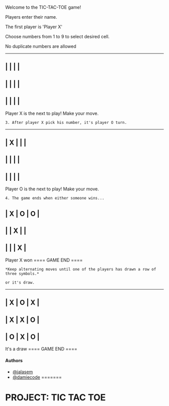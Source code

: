 
Welcome to the TIC-TAC-TOE game!

Players enter their name.

The first player is 'Player X'

Choose numbers from 1 to 9 to select desired cell.

No duplicate numbers are allowed

-------------
|   |   |   |
-------------
|   |   |   |
-------------
|   |   |   |
-------------

Player X is the next to play! Make your move.
```
3. After player X pick his number, it's player O turn.
```
-------------
| X |   |   |
-------------
|   |   |   |
-------------
|   |   |   |
-------------

Player O is the next to play! Make your move.
```
4. The game ends when either someone wins...

```
| X | O | O |
-------------
|   | X |   |
-------------
|   |   | X |
-------------

Player X won
==== GAME END ====
```
*Keep alternating moves until one of the players has drawn a row of three symbols.*

or it's draw.

```
-------------
| X | O | X |
-------------
| X | X | O |
-------------
| O | X | O |
-------------

It's a draw
==== GAME END ====

#### Authors

-   [@jalasem](https://github.com/jalasem/)
-   [@damiecode](https://github.com/damiecode/)
=======
# PROJECT: TIC TAC TOE

